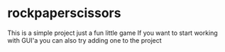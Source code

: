 # rockpaperscissors
This is a simple project just a fun little game 
If you want to start working with GUI'a you can also try adding one to the project 
